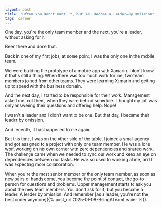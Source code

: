 ```yaml
---
layout: post
title: "Often You Don't Want It, but You Become a Leader—By Omission"
tags: career
---
```


One day, you're the only team member and the next, you're a leader, without asking for it.

Been there and done that.

Back in one of my first jobs, at some point, I was the only one in the mobile team.

We were building the prototype of a mobile app with Xamarin. I don't know if that's still a thing. When there was too much work for me, two team members joined from other teams. They were learning Xamarin and getting up to speed with the business domain.

And the next day, I started to be responsible for their work. Management asked me, not them, when they were behind schedule. I thought my job was only answering their questions and offering help. Nope!

I wasn't a leader and I didn't want to be one. But that day, I became their leader by omission.

And recently, it has happened to me again.

But this time, I was on the other side of the table. I joined a small agency and got assigned to a project with only one team member. He was a lone wolf, working on his own corner with zero dependencies and shared work. The challenge came when we needed to sync our work and keep an eye on dependencies between our tasks. He was so used to working alone, and I was expecting more collaboration.

When you're the most senior member or the only team member, as soon as new pairs of hands come, you become the point of contact, the go-to person for questions and problems. Upper management starts to ask you about the new team members. You don't ask for it, but you become a leader. A leader by omission. And remember [as a leader, you're not the best coder anymore]({% post_url 2025-01-08-BeingATeamLeader %}).
